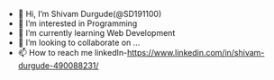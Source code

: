 - 👋 Hi, I’m Shivam Durgude(@SD191100)
- 👀 I’m interested in Programming
- 🌱 I’m currently learning Web Development
- 💞️ I’m looking to collaborate on ...
- 📫 How to reach me linkedIn-https://www.linkedin.com/in/shivam-durgude-490088231/

<!---
SD191100/SD191100 is a ✨ special ✨ repository because its `README.md` (this file) appears on your GitHub profile.
You can click the Preview link to take a look at your changes.
--->

